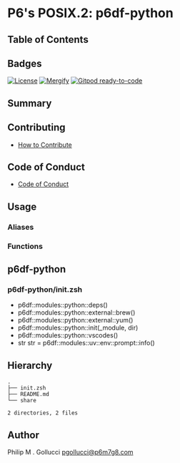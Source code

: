 # P6's POSIX.2: p6df-python

## Table of Contents

## Badges

[![License](https://img.shields.io/badge/License-Apache%202.0-yellowgreen.svg)](https://opensource.org/licenses/Apache-2.0)
[![Mergify](https://img.shields.io/endpoint.svg?url=https://gh.mergify.io/badges//p6df-python/&style=flat)](https://mergify.io)
[![Gitpod ready-to-code](https://img.shields.io/badge/Gitpod-ready--to--code-blue?logo=gitpod)](<https://gitpod.io/#https://github.com//p6df-python>)

## Summary

## Contributing

- [How to Contribute](<https://github.com//.github/blob/main/CONTRIBUTING.md>)

## Code of Conduct

- [Code of Conduct](<https://github.com//.github/blob/main/CODE_OF_CONDUCT.md>)

## Usage

### Aliases

### Functions

## p6df-python

### p6df-python/init.zsh

- p6df::modules::python::deps()
- p6df::modules::python::external::brew()
- p6df::modules::python::external::yum()
- p6df::modules::python::init(_module, dir)
- p6df::modules::python::vscodes()
- str str = p6df::modules::uv::env::prompt::info()

## Hierarchy

```text
.
├── init.zsh
├── README.md
└── share

2 directories, 2 files
```

## Author

Philip M . Gollucci <pgollucci@p6m7g8.com>
